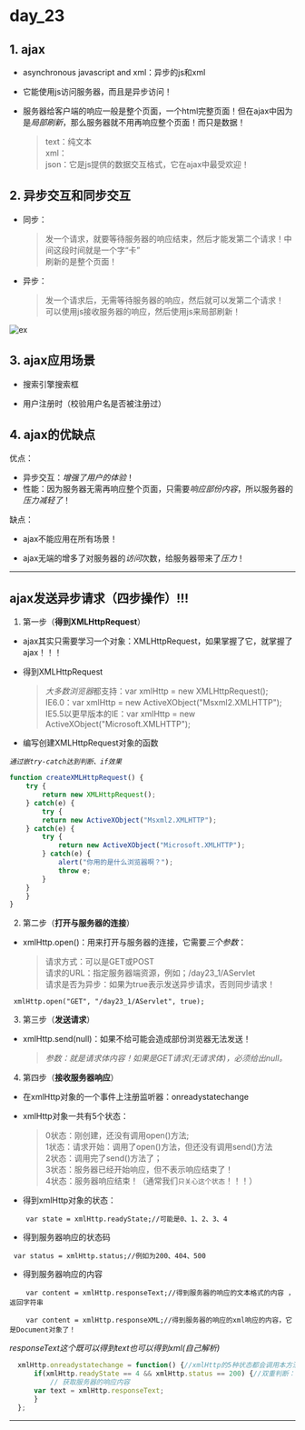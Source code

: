 # day_23

## 1. ajax
  * asynchronous javascript and xml：异步的js和xml  

  * 它能使用js访问服务器，而且是异步访问！

  * 服务器给客户端的响应一般是整个页面，一个html完整页面！但在ajax中因为是*局部刷新*，那么服务器就不用再响应整个页面！而只是数据！
    > text：纯文本  
    > xml：  
    > json：它是js提供的数据交互格式，它在ajax中最受欢迎！

## 2. 异步交互和同步交互
  * 同步：

    > 发一个请求，就要等待服务器的响应结束，然后才能发第二个请求！中间这段时间就是一个字“卡”  
    > 刷新的是整个页面！
    
  * 异步：

    > 发一个请求后，无需等待服务器的响应，然后就可以发第二个请求！  
    > 可以使用js接收服务器的响应，然后使用js来局部刷新！

![ex](/image/异步交互和同步交互.bmp "异步交互和同步交互")


## 3. ajax应用场景  

  * 搜索引擎搜索框

  * 用户注册时（校验用户名是否被注册过）

## 4. ajax的优缺点
  优点：  

  * 异步交互：*增强了用户的体验*！  
  * 性能：因为服务器无需再响应整个页面，只需要*响应部份内容*，所以服务器的*压力减轻了*！

  缺点：  

  * ajax不能应用在所有场景！

  * ajax无端的增多了对服务器的*访问*次数，给服务器带来了*压力*！

---


## ajax发送异步请求（四步操作）!!!

1. 第一步（**得到XMLHttpRequest**）
  * ajax其实只需要学习一个对象：XMLHttpRequest，如果掌握了它，就掌握了ajax！！！
  * 得到XMLHttpRequest
    > *大多数浏览器*都支持：var xmlHttp = new XMLHttpRequest();  
    > IE6.0：var xmlHttp = new ActiveXObject("Msxml2.XMLHTTP");  
    > IE5.5以更早版本的IE：var xmlHttp = new ActiveXObject("Microsoft.XMLHTTP");

  * 编写创建XMLHttpRequest对象的函数      

*`通过嵌try-catch达到判断、if效果`*

  ```javascript
  function createXMLHttpRequest() {
      try {
          return new XMLHttpRequest();
      } catch(e) {
          try {
	      return new ActiveXObject("Msxml2.XMLHTTP");
	  } catch(e) {
	      try {
	          return new ActiveXObject("Microsoft.XMLHTTP");
	      } catch(e) {
	          alert("你用的是什么浏览器啊？");
	          throw e;
	      }
	  }
      }
  }
  ```

2. 第二步（**打开与服务器的连接**）

  * xmlHttp.open()：用来打开与服务器的连接，它需要*三个参数*：

    > 请求方式：可以是GET或POST  
    > 请求的URL：指定服务器端资源，例如；/day23_1/AServlet    
    > 请求是否为异步：如果为true表示发送异步请求，否则同步请求！  

  ```
   xmlHttp.open("GET", "/day23_1/AServlet", true);
  
  ```

3. 第三步（**发送请求**）

  * xmlHttp.send(null)：如果不给可能会造成部份浏览器无法发送！

    > *参数：就是请求体内容！如果是GET请求(无请求体)，必须给出null。*

4. 第四步（**接收服务器响应**）

  * 在xmlHttp对象的一个事件上注册监听器：onreadystatechange  

  * xmlHttp对象一共有5个状态：

    > 0状态：刚创建，还没有调用open()方法;   
    > 1状态：请求开始：调用了open()方法，但还没有调用send()方法  
    > 2状态：调用完了send()方法了；  
    > 3状态：服务器已经开始响应，但不表示响应结束了！  
    > 4状态：服务器响应结束！（通常我们`只关心这个状态`！！！）   

  * 得到xmlHttp对象的状态：

```
    var state = xmlHttp.readyState;//可能是0、1、2、3、4
```
  * 得到服务器响应的状态码

```
 var status = xmlHttp.status;//例如为200、404、500
```
  * 得到服务器响应的内容
```
    var content = xmlHttp.responseText;//得到服务器的响应的文本格式的内容 ，返回字符串
     
    var content = xmlHttp.responseXML;//得到服务器的响应的xml响应的内容，它是Document对象了！
```
*responseText这个既可以得到text也可以得到xml(自己解析)*

```javascript
  xmlHttp.onreadystatechange = function() {//xmlHttp的5种状态都会调用本方法
      if(xmlHttp.readyState == 4 && xmlHttp.status == 200) {//双重判断：判断是否为4状态，而且还要判断是否为200
          // 获取服务器的响应内容
	  var text = xmlHttp.responseText;
      }
  };

```

---












